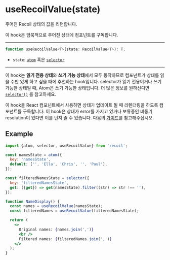 # useRecoilValue(state)

주어진 Recoil 상태의 값을 리턴합니다.

이 hook은 암묵적으로 주어진 상태에 컴포넌트를 구독합니다.

---

```jsx
function useRecoilValue<T>(state: RecoilValue<T>): T;
```

- `state`:  [`atom`](/docs/api-reference/core/atom) 혹은  [`selector`](/docs/api-reference/core/selector)

---

이 hook는 **읽기 전용 상태**와 **쓰기 가능 상태**에서 모두 동작하므로 컴포넌트가 상태를 읽을 수만 있게 하고 싶을 때에 추천하는 hook입니다. selector가 읽기 전용이거나 쓰기 가능한 상태일 때, Atom은 쓰기 가능한 상태입니다. 더 많은 정보를 원하신다면  [`selector()`](/docs/api-reference/core/selector) 를 참고하세요.

이 hook을 React 컴포넌트에서 사용하면 상태가 업데이트 될 때 리렌더링을 하도록 컴포넌트를 구독합니다. 이 hook은 상태가 error를 가지고 있거나 보류중인 비동기 resolution이 있다면 이를 던져 줄 수 있습니다. 다음의 [가이드](/docs/guides/asynchronous-data-queries)를 참고해주십시오.

## Example

```jsx
import {atom, selector, useRecoilValue} from 'recoil';

const namesState = atom({
  key: 'namesState',
  default: ['', 'Ella', 'Chris', '', 'Paul'],
});

const filteredNamesState = selector({
  key: 'filteredNamesState',
  get: ({get}) => get(namesState).filter((str) => str !== ''),
});

function NameDisplay() {
  const names = useRecoilValue(namesState);
  const filteredNames = useRecoilValue(filteredNamesState);

  return (
    <>
      Original names: {names.join(',')}
      <br />
      Filtered names: {filteredNames.join(',')}
    </>
  );
}
```